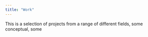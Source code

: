 ```yaml
---
title: "Work"
---
```


This is a selection of projects from a range of different fields, some conceptual, some 